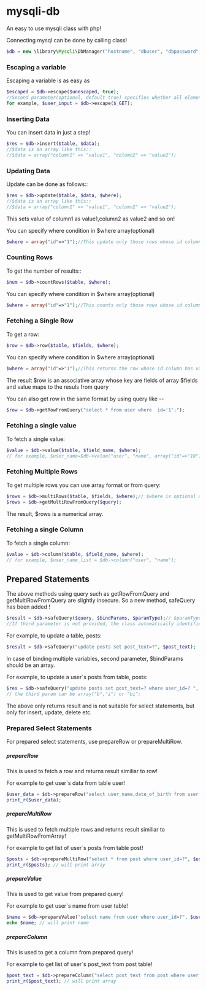 mysqli-db
=========

An easy to use mysqli class with php!



Connecting mysql can be done by calling class!
```php
$db = new \library\Mysqli\DbManager("hostname", "dbuser", "dbpassword", "db_name"); //db_name is optional
```



### Escaping a variable
Escaping a variable is as easy as
```php
$escaped = $db->escape($unescaped, true);
//Second parameter(optional, default true) specifies whether all elements are to be escaped in case of array!
For example, $user_input = $db->escape($_GET);
``` 



### Inserting Data
You can insert data in just a step!
```php
$res = $db->insert($table, $data);
//$data is an array like this::
//$data = array("column1" => "value1", "column2" => "value2");
```    
  
   
### Updating Data   
Update can be done as follows::
```php
$res = $db->update($table, $data, $where);
//$data is an array like this::
//$data = array("column1" => "value1", "column2" => "value2"); 
```
This sets value of column1 as value1,column2 as value2 and so on!


You can specify where condition in $where array(optional)
```php
$where = array("id"=>"1");//This update only those rows whose id column has value 1;
```       
   
 
### Counting Rows    
To get the number of results::   
```php   
$num = $db->countRows($table, $where); 
```  
You can specify where condition in $where array(optional)
```php  
$where = array("id"=>"1");//This counts only those rows whose id column has value 1;
``` 


### Fetching a Single Row  
To get a row:
```php
$row = $db->row($table, $fields, $where);
```  
You can specify where condition in $where array(optional)
```php
$where = array("id"=>"1");//This returns the row whose id column has value 1;
```      
The result $row is an associative array whose key are fields of array $fields and value maps to the resuls from query

   
You can also get row in the same format by using query like --
```php 
$row = $db->getRowFromQuery("select * from user where  id='1';");
```  

### Fetching a single value
To fetch a single value:
```php
$value = $db->value($table, $field_name, $where);
// for example, $user_name=$db->value("user", "name", array("id"=>"10"));
```


### Fetching Multiple Rows 
To get multiple rows you can use array format or from query:
```php 
$rows = $db->multiRows($table, $fields, $where);// $where is optional as always
$rows = $db->getMultiRowFromQuery($query);
```  
The result, $rows is a numerical array.

### Fetching a single Column
To fetch a single column:
```php
$value = $db->column($table, $field_name, $where);
// for example, $user_name_list = $db->column("user", "name");
```



## Prepared Statements
The above methods using query such as getRowFromQuery and getMultiRowFromQuery are slightly insecure. So a new method, safeQuery has been added !

```php 
$result = $db->safeQuery($query, $bindParams, $paramType);// $paramType is optional!
//If third parameter is not provided, the class automatically identifies the param type!
``` 

For example, to update a table, posts: 
```php
$result = $db->safeQuery("update posts set post_text=?", $post_text); 
```

In case of binding multiple variables, second parameter, $bindParams should be an array.

For example, to update a user`s posts from table, posts: 
```php
$res = $db->safeQuery("update posts set post_text=? where user_id=? ", array($post_text, $user_id), "bi");
// the third param can be array("b","i") or "bi";
```


The above only returns result and is not suitable for select statements, but only for insert, update, delete etc.


### Prepared Select  Statements

For prepared select statements, use <span>prepareRow</span> or <span>prepareMultiRow</span>.


##### prepareRow
 
This is used to fetch a row and returns result similiar to row!

For example to get user`s data from table user!
```php
$user_data = $db->prepareRow("select user_name,date_of_birth from user where user_id=?", $user_id, "i");
print_r($user_data);
```



##### prepareMultiRow
 
This is used to fetch multiple rows and returns result similiar to getMultiRowFromArray!

For example to get list of user`s posts from table post!
```php
$posts = $db->prepareMultiRow("select * from post where user_id=?", $user_id, "i");
print_r($posts); // will print array
```



##### prepareValue
 
This is used to get value from prepared query!

For example to get user`s name from user table!
```php
$name = $db->prepareValue("select name from user where user_id=?", $user_id, "i");
echo $name; // will print name
```

##### prepareColumn
 
This is used to get a column from prepared query!

For example to get list of user`s post_text from post table!
```php
$post_text = $db->prepareColumn("select post_text from post where user_id=?", $user_id, "i");
print_r($post_text); // will print array
```
